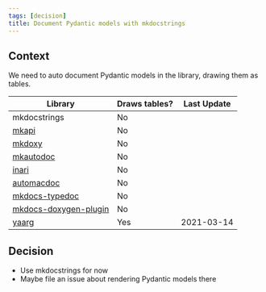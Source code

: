 ```yaml
---
tags: [decision]
title: Document Pydantic models with mkdocstrings
---
```


## Context

We need to auto document Pydantic models in the library, drawing them as tables.

| Library | Draws tables? | Last Update |
| --- | --- | --- |
| mkdocstrings | No | |
| [mkapi](https://github.com/daizutabi/mkapi) | No | |
| [mkdoxy](https://github.com/JakubAndrysek/MkDoxy) | No | |
| [mkautodoc](https://github.com/tomchristie/mkautodoc) | No | |
| [inari](https://github.com/tkamenoko/inari) | No | |
| [automacdoc](https://github.com/AlexandreKempf/automacdoc) | No | |
| [mkdocs-typedoc](https://github.com/JakubAndrysek/mkdocs-typedoc) | No | |
| [mkdocs-doxygen-plugin](https://github.com/pieterdavid/mkdocs-doxygen-plugin) | No | |
| [yaarg](https://github.com/g6123/mkdocs-yaarg-plugin) | Yes | 2021-03-14 |

## Decision

* Use mkdocstrings for now
* Maybe file an issue about rendering Pydantic models there

